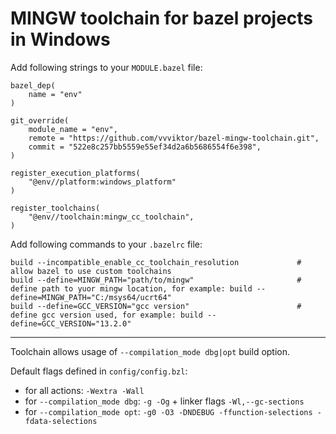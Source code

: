 # MINGW toolchain for bazel projects in Windows

Add following strings to your `MODULE.bazel` file:
```
bazel_dep(
    name = "env"
)

git_override(
    module_name = "env",
    remote = "https://github.com/vvviktor/bazel-mingw-toolchain.git",
    commit = "522e8c257bb5559e55ef34d2a6b5686554f6e398",
)

register_execution_platforms(
    "@env//platform:windows_platform"
)

register_toolchains(
    "@env//toolchain:mingw_cc_toolchain",
)
```

Add following commands to your `.bazelrc` file:
```
build --incompatible_enable_cc_toolchain_resolution             # allow bazel to use custom toolchains
build --define=MINGW_PATH="path/to/mingw"                       # define path to yuor mingw location, for example: build --define=MINGW_PATH="C:/msys64/ucrt64" 
build --define=GCC_VERSION="gcc version"                        # define gcc version used, for example: build --define=GCC_VERSION="13.2.0"
```
---
Toolchain allows usage of `--compilation_mode dbg|opt` build option. 

Default flags defined in `config/config.bzl`:
- for all actions: `-Wextra -Wall`
- for `--compilation_mode dbg`: `-g -Og` + linker flags `-Wl,--gc-sections`
- for `--compilation_mode opt`: `-g0 -O3 -DNDEBUG -ffunction-selections -fdata-selections`
